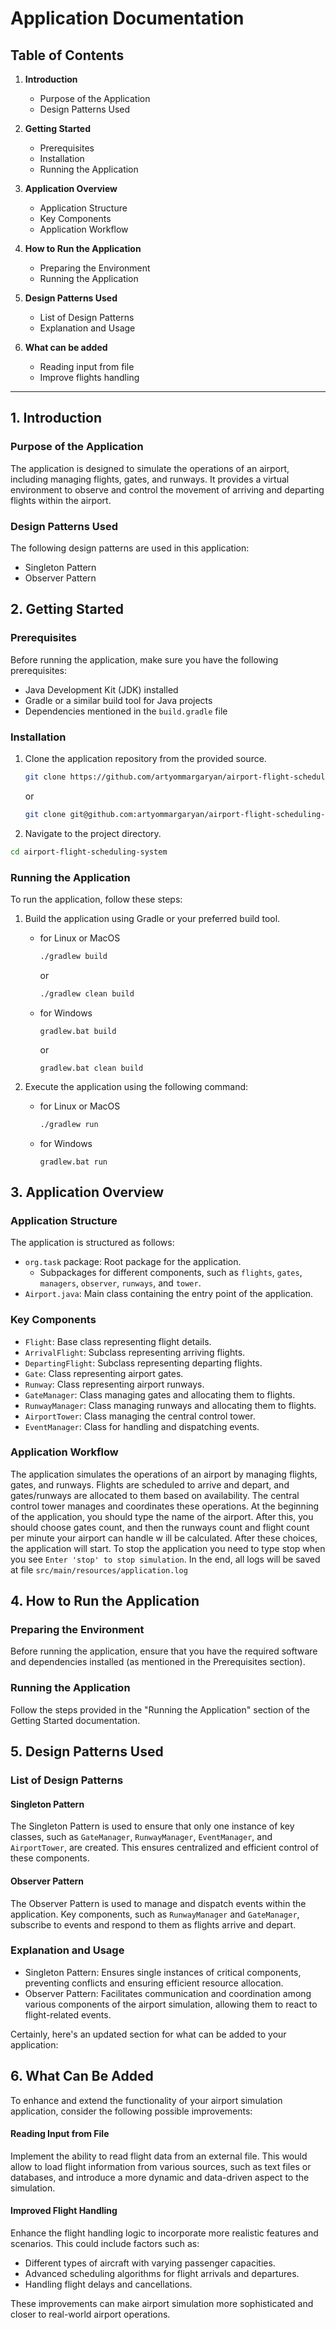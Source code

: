 # Application Documentation

## Table of Contents

1. **Introduction**
    - Purpose of the Application
    - Design Patterns Used

2. **Getting Started**
    - Prerequisites
    - Installation
    - Running the Application

3. **Application Overview**
    - Application Structure
    - Key Components
    - Application Workflow

4. **How to Run the Application**
    - Preparing the Environment
    - Running the Application

5. **Design Patterns Used**
    - List of Design Patterns
    - Explanation and Usage
   
6. **What can be added**
   - Reading input from file
   - Improve flights handling
---

## 1. Introduction

### Purpose of the Application

The application is designed to simulate the operations of an airport, including managing flights, gates, and runways. 
It provides a virtual environment to observe and control the movement of arriving and departing flights within the 
airport.

### Design Patterns Used

The following design patterns are used in this application:

- Singleton Pattern
- Observer Pattern

## 2. Getting Started

### Prerequisites

Before running the application, make sure you have the following prerequisites:

- Java Development Kit (JDK) installed
- Gradle or a similar build tool for Java projects
- Dependencies mentioned in the `build.gradle` file

### Installation

1. Clone the application repository from the provided source.

      ```bash
      git clone https://github.com/artyommargaryan/airport-flight-scheduling-system.git
      ```

   or

      ```bash
      git clone git@github.com:artyommargaryan/airport-flight-scheduling-system.git
      ```

2. Navigate to the project directory.

```bash
cd airport-flight-scheduling-system
```

### Running the Application

To run the application, follow these steps:

1. Build the application using Gradle or your preferred build tool. 
   - for Linux or MacOS
        ```bash
        ./gradlew build
        ```
        or
        ```bash
        ./gradlew clean build
        ```
    - for Windows
        ```commandline
        gradlew.bat build
        ```
        or
        ```commandline
        gradlew.bat clean build
        ```

2. Execute the application using the following command:
    - for Linux or MacOS
      ```bash
      ./gradlew run
       ```
   - for Windows
     ```commandline
     gradlew.bat run
     ```
## 3. Application Overview

### Application Structure

The application is structured as follows:

- `org.task` package: Root package for the application.
    - Subpackages for different components, such as `flights`, `gates`, `managers`, `observer`, `runways`, and `tower`.
- `Airport.java`: Main class containing the entry point of the application.

### Key Components

- `Flight`: Base class representing flight details.
- `ArrivalFlight`: Subclass representing arriving flights.
- `DepartingFlight`: Subclass representing departing flights.
- `Gate`: Class representing airport gates.
- `Runway`: Class representing airport runways.
- `GateManager`: Class managing gates and allocating them to flights.
- `RunwayManager`: Class managing runways and allocating them to flights.
- `AirportTower`: Class managing the central control tower.
- `EventManager`: Class for handling and dispatching events.

### Application Workflow

The application simulates the operations of an airport by managing flights, gates, and runways. Flights are scheduled 
to arrive and depart, and gates/runways are allocated to them based on availability. The central control tower manages 
and coordinates these operations. At the beginning of the application, you should type the name of the airport. After 
this, you should choose gates count, and then the runways count and flight count per minute your airport can handle w
ill be calculated. After these choices, the application will start. To stop the application you need to type stop when
you see `Enter 'stop' to stop simulation`. In the end, all logs will be saved at file `src/main/resources/application.log`


## 4. How to Run the Application

### Preparing the Environment

Before running the application, ensure that you have the required software and dependencies installed (as mentioned in
the Prerequisites section).

### Running the Application

Follow the steps provided in the "Running the Application" section of the Getting Started documentation.

## 5. Design Patterns Used

### List of Design Patterns

#### Singleton Pattern

The Singleton Pattern is used to ensure that only one instance of key classes, such as `GateManager`, `RunwayManager`, 
`EventManager`, and `AirportTower`, are created. This ensures centralized and efficient control of these components.

#### Observer Pattern

The Observer Pattern is used to manage and dispatch events within the application. Key components, such as 
`RunwayManager` and `GateManager`, subscribe to events and respond to them as flights arrive and depart.

### Explanation and Usage

- Singleton Pattern: Ensures single instances of critical components, preventing conflicts and ensuring efficient 
resource allocation.
- Observer Pattern: Facilitates communication and coordination among various components of the airport simulation,
allowing them to react to flight-related events.

Certainly, here's an updated section for what can be added to your application:

## 6. What Can Be Added

To enhance and extend the functionality of your airport simulation application, consider the following possible improvements:

#### Reading Input from File

Implement the ability to read flight data from an external file. This would allow to load flight information from 
various sources, such as text files or databases, and introduce a more dynamic and data-driven aspect to the simulation.

#### Improved Flight Handling

Enhance the flight handling logic to incorporate more realistic features and scenarios. This could include factors such as:

- Different types of aircraft with varying passenger capacities.
- Advanced scheduling algorithms for flight arrivals and departures.
- Handling flight delays and cancellations.

These improvements can make airport simulation more sophisticated and closer to real-world airport operations.
